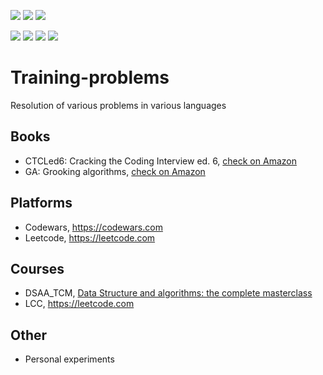 <p style="text-align: left">
<img src="https://img.shields.io/badge/problems-9-black" />
<img src="https://img.shields.io/badge/solutions-18-black" />
<img src="https://img.shields.io/badge/languages-4-black" />
</p>
<p style="text-align: left">
<img src="https://img.shields.io/badge/TypeScript-7-black" />
<img src="https://img.shields.io/badge/Python-9-black" />
<img src="https://img.shields.io/badge/PHP-1-black" />
<img src="https://img.shields.io/badge/Kotlin-1-black" />
</p>

# Training-problems

Resolution of various problems in various languages

## Books

* CTCLed6: Cracking the Coding Interview ed. 6, <a href="https://www.amazon.com/Cracking-Coding-Interview-Programming-Questions/dp/0984782850">check on Amazon</a>
* GA: Grooking algorithms, <a href="https://www.amazon.com/Grokking-Algorithms-illustrated-programmers-curious/dp/1617292230/ref=pd_bxgy_img_3/146-4827180-2399747?_encoding=UTF8&pd_rd_i=1617292230&pd_rd_r=71f11629-f75a-429b-9759-2d7cc01476eb&pd_rd_w=QtGxe&pd_rd_wg=7MNgP&pf_rd_p=f325d01c-4658-4593-be83-3e12ca663f0e&pf_rd_r=8RZPFJ44V9B6GX5EEP94&psc=1&refRID=8RZPFJ44V9B6GX5EEP94">check on Amazon</a>

## Platforms

* Codewars, https://codewars.com
* Leetcode, https://leetcode.com

## Courses

* DSAA_TCM, <a href="https://www.packtpub.com/product/data-structures-and-algorithms-the-complete-masterclass-video/9781801078504">Data Structure and algorithms: the complete masterclass</a>
* LCC, https://leetcode.com

## Other

* Personal experiments